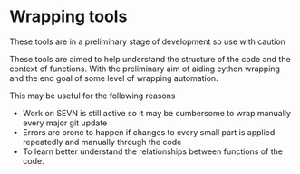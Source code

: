 # Wrapping tools
These tools are in a preliminary stage of development so use with caution

These tools are aimed to help understand the structure of the code and the context of functions. With the preliminary aim of aiding cython wrapping and the end goal of some level of wrapping automation. 

This may be useful for the following reasons

* Work on SEVN is still active so it may be cumbersome to wrap manually every major git update
* Errors are prone to happen if changes to every small part is applied repeatedly and manually through the code 
* To learn better understand the relationships between functions of the code.
